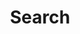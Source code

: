 ---
title: "Search" # in any language you want
layout: "search" # is necessary
# url: "/archive"
# description: "Description for Search"
summary: "search"
placeholder: "keywords..."
---